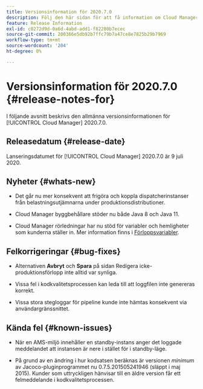 ```yaml
---
title: Versionsinformation för 2020.7.0
description: Följ den här sidan för att få information om Cloud Manager 2020.7.0.
feature: Release Information
exl-id: c0272d9d-0a6d-4abd-add1-f82280b7ecec
source-git-commit: 200366e5db92b7ffc79b7a47ce8e7825b29b7969
workflow-type: tm+mt
source-wordcount: '204'
ht-degree: 0%

---
```


# Versionsinformation för 2020.7.0 {#release-notes-for}

I följande avsnitt beskrivs den allmänna versionsinformationen för [!UICONTROL Cloud Manager] 2020.7.0.

## Releasedatum {#release-date}

Lanseringsdatumet för [!UICONTROL Cloud Manager] 2020.7.0 är 9 juli 2020.

## Nyheter {#whats-new}

* Det går nu mer konsekvent att frigöra och koppla dispatcherinstanser från belastningsutjämnarna under produktionsdistributioner.

* Cloud Manager byggbehållare stöder nu både Java 8 och Java 11.

* Cloud Manager rörledningar har nu stöd för variabler och hemligheter som kunderna ställer in. Mer information finns i [Förloppsvariabler](/help/getting-started/build-environment.md#pipeline-variables).

## Felkorrigeringar {#bug-fixes}

* Alternativen **Avbryt** och **Spara** på sidan Redigera icke-produktionsförlopp inte alltid var synliga.

* Vissa fel i kodkvalitetsprocessen kan leda till att loggfilen inte genereras korrekt.

* Vissa stora stegloggar för pipeline kunde inte hämtas konsekvent via användargränssnittet.

## Kända fel {#known-issues}

* När en AMS-miljö innehåller en standby-instans anger det loggade meddelandet att instansen är nere i stället för i standby-läge.

* På grund av en ändring i hur kodsatsen beräknas är versionen _minimum_ av Jacoco-pluginprogrammet nu 0.7.5.201505241946 (släppt i maj 2015). Kunder som uttryckligen hänvisar till en äldre version får ett felmeddelande i kodkvalitetsprocessen.
